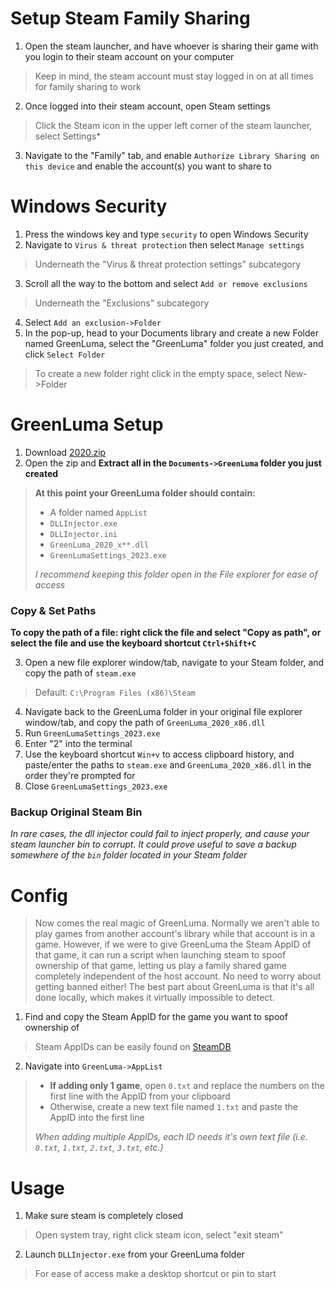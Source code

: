 # Setup Steam Family Sharing
1. Open the steam launcher, and have whoever is sharing their game with you login to their steam account on your computer
> Keep in mind, the steam account must stay logged in on at all times for family sharing to work
2. Once logged into their steam account, open Steam settings 
> Click the Steam icon in the upper left corner of the steam launcher, select Settings*
3. Navigate to the "Family" tab, and enable `Authorize Library Sharing on this device` and enable the account(s) you want to share to
# Windows Security
1. Press the windows key and type `security` to open Windows Security
2. Navigate to `Virus & threat protection` then select `Manage settings` 
> Underneath the "Virus & threat protection settings" subcategory
3. Scroll all the way to the bottom and select `Add or remove exclusions` 
> Underneath the "Exclusions" subcategory
4. Select `Add an exclusion->Folder` 
5. In the pop-up, head to your Documents library and create a new Folder named GreenLuma, select the "GreenLuma" folder you just created, and click `Select Folder`
> To create a new folder right click in the empty space, select New->Folder
# GreenLuma Setup
1. Download [2020.zip](https://github.com/armand0e/TrustyOldLuma/blob/main/2020.zip)
2. Open the zip and **Extract all in the `Documents->GreenLuma` folder you just created**
> **At this point your GreenLuma folder should contain:**
> - A folder named `AppList`
> - `DLLInjector.exe`
> - `DLLInjector.ini`
> - `GreenLuma_2020_x**.dll` 
> - `GreenLumaSettings_2023.exe`
> 
> *I recommend keeping this folder open in the File explorer for ease of access*
### Copy & Set Paths
**To copy the path of a file: right click the file and select "Copy as path", or select the file and use the keyboard shortcut `Ctrl+Shift+C`**

3. Open a new file explorer window/tab, navigate to your Steam folder, and copy the path of `steam.exe`
> Default: `C:\Program Files (x86)\Steam`
4. Navigate back to the GreenLuma folder in your original file explorer window/tab, and copy the path of `GreenLuma_2020_x86.dll` 
5. Run `GreenLumaSettings_2023.exe`
6. Enter "2" into the terminal 
7. Use the keyboard shortcut `Win+v` to access clipboard history, and paste/enter the paths to `steam.exe` and `GreenLuma_2020_x86.dll` in the order they're prompted for
8. Close `GreenLumaSettings_2023.exe`
### Backup Original Steam Bin
*In rare cases, the dll injector could fail to inject properly, and cause your steam launcher bin to corrupt. It could prove useful to save a backup somewhere of the `bin` folder located in your Steam folder*
# Config
> Now comes the real magic of GreenLuma. Normally we aren't able to play games from another account's library while that account is in a game. However, if we were to give GreenLuma the Steam AppID of that game, it can run a script when launching steam to spoof ownership of that game, letting us play a family shared game completely independent of the host account. No need to worry about getting banned either! The best part about GreenLuma is that it's all done locally, which makes it virtually impossible to detect.
1. Find and copy the Steam AppID for the game you want to spoof ownership of 
> Steam AppIDs can be easily found on [SteamDB](https://steamdb.info/)
2. Navigate into `GreenLuma->AppList` 
> - **If adding only 1 game**, open `0.txt` and replace the numbers on the first line with the AppID from your clipboard
> - Otherwise, create a new text file named `1.txt` and paste the AppID into the first line 
> 
> *When adding multiple AppIDs, each ID needs it's own text file (i.e. `0.txt`, `1.txt`, `2.txt`, `3.txt`, etc.)*
# Usage
1. Make sure steam is completely closed 
> Open system tray, right click steam icon, select "exit steam"
2. Launch `DLLInjector.exe` from your GreenLuma folder 
> For ease of access make a desktop shortcut or pin to start
